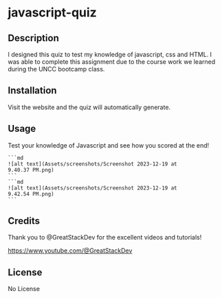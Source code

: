 # javascript-quiz

## Description

I designed this quiz to test my knowledge of javascript, css and HTML. I was able to complete this assignment due to the course work we learned during the UNCC bootcamp class.

## Installation

Visit the website and the quiz will automatically generate. 

## Usage

Test your knowledge of Javascript and see how you scored at the end!

    ```md
    ![alt text](Assets/screenshots/Screenshot 2023-12-19 at 9.40.37 PM.png)
    ```
    ```md
    ![alt text](Assets/screenshots/Screenshot 2023-12-19 at 9.42.54 PM.png)
    ```

## Credits

Thank you to @GreatStackDev for the excellent videos and tutorials!

https://www.youtube.com/@GreatStackDev

## License

 No License 
